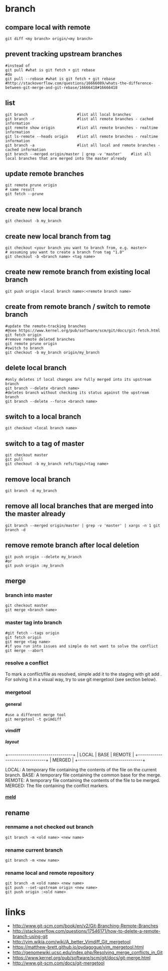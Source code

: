 # branch

## compare local with remote

```
git diff <my branch> origin/<my branch>
```

## prevent tracking upstream branches

```
#instead of
git pull #what is git fetch + git rebase
#do
git pull --rebase #what is git fetch + git rebase
#http://stackoverflow.com/questions/16666089/whats-the-difference-between-git-merge-and-git-rebase/16666418#16666418
```

## list

```
git branch                      #list all local branches
git branch -r                   #list all remote branches - cached information
git remote show origin          #list all remote branches - realtime information
git ls-remote --heads origin    #list all remote branches - realtime information
git branch -a                   #list all local and remote branches - cached information
git branch --merged origin/master | grep -v 'master'    #list all local branches that are merged into the master already
```

## update remote branches

```
git remote prune origin
# same result
git fetch --prune
```

## create new local branch

```
git checkout -b my_branch
```

## create new local branch from tag

```
git checkout <your branch you want to branch from, e.g. master>
# assuming you want to create a branch from tag "1.0"
git checkout -b <branch name> <tag name>
```

## create new remote branch from existing local branch

```
git push origin <local branch name>:<remote branch name>
```

## create from remote branch / switch to remote branch

```
#update the remote-tracking branches
#@see https://www.kernel.org/pub/software/scm/git/docs/git-fetch.html
git fetch origin
#remove remote deleted branches
git remote prune origin 
#switch to branch
git checkout -b my_branch origin/my_branch
```

## delete local branch

```
#only deletes if local changes are fully merged into its upstream branch
git branch --delete <branch name>
#deletes branch without checking its status against the upstream branch
git branch --delete --force <branch name>
```

## switch to a local branch

    git checkout <local branch name>

## switch to a tag of master

    git checkout master
    git pull
    git checkout -b my_branch refs/tags/<tag name>

## remove local branch

    git branch -d my_branch

## remove all local branches that are merged into the master already

    git branch --merged origin/master | grep -v 'master' | xargs -n 1 git branch -d

## remove remote branch after local deletion

    git push origin --delete my_branch
    #or
    git push origin :my_branch

## merge

### branch into master

    git checkout master
    git merge <branch name>

### master tag into branch

    #git fetch --tags origin
    git fetch origin
    git merge <tag name>
    #if you run into issues and simple do not want to solve the conflict
    git merge --abort

### resolve a conflict

To mark a conflict/file as resolved, simple add it to the staging with git add <directory or file name>.
For solving it in a visual way, try to use git mergetool (see section below).

### mergetool

#### general

```
#use a different merge tool
git mergetool -t gvimdiff
```

#### vimdiff

##### layout

+--------------------------------+
| LOCAL  |     BASE     | REMOTE |
+--------------------------------+
|             MERGED             |
+--------------------------------+

LOCAL:  A temporary file containing the contents of the file on the current branch.
BASE:   A temporary file containing the common base for the merge.
REMOTE: A temporary file containing the contents of the file to be merged.
MERGED: The file containing the conflict markers.

#### [meld](http://meldmerge.org/)

## rename

### renmame a not checked out branch

```
git branch -m <old name> <new name>
```

### rename current branch

```
git branch -m <new name>
```

### rename local and remote repository

```
git branch -m <old name> <new name>
git push --set-upstream origin <new name>
git push origin :<old name>
```

# links

* http://www.git-scm.com/book/en/v2/Git-Branching-Remote-Branches
* http://stackoverflow.com/questions/17546171/how-to-delete-a-remote-branch-using-git
* http://vim.wikia.com/wiki/A_better_Vimdiff_Git_mergetool
* https://matthew-brett.github.io/pydagogue/vim_mergetool.html
* http://genomewiki.ucsc.edu/index.php/Resolving_merge_conflicts_in_Git
* https://www.kernel.org/pub/software/scm/git/docs/git-merge.html
* http://www.git-scm.com/docs/git-mergetool

